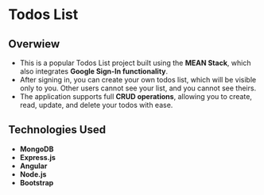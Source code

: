 # Todos List

## Overwiew

- This is a popular Todos List project built using the **MEAN Stack**, which also integrates **Google Sign-In functionality**.
- After signing in, you can create your own todos list, which will be visible only to you. Other users cannot see your list, and you cannot see theirs.
- The application supports full **CRUD operations**, allowing you to create, read, update, and delete your todos with ease.

## Technologies Used

- **MongoDB**
- **Express.js**
- **Angular**
- **Node.js**
- **Bootstrap**
